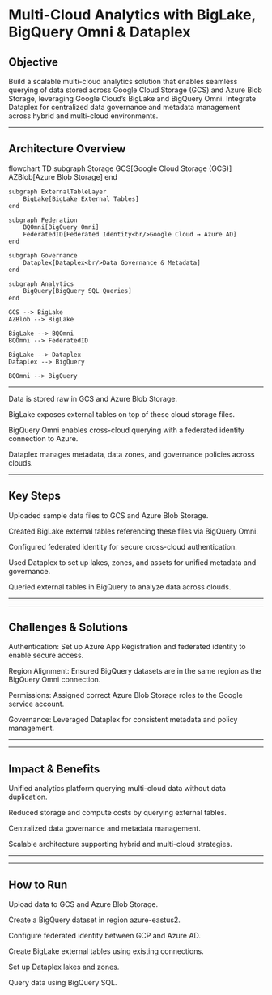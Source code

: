 # Multi-Cloud Analytics with BigLake, BigQuery Omni & Dataplex

## Objective

Build a scalable multi-cloud analytics solution that enables seamless querying of data stored across Google Cloud Storage (GCS) and Azure Blob Storage, leveraging Google Cloud’s BigLake and BigQuery Omni. Integrate Dataplex for centralized data governance and metadata management across hybrid and multi-cloud environments.

---

## Architecture Overview

flowchart TD
    subgraph Storage
        GCS[Google Cloud Storage (GCS)]
        AZBlob[Azure Blob Storage]
    end

    subgraph ExternalTableLayer
        BigLake[BigLake External Tables]
    end

    subgraph Federation
        BQOmni[BigQuery Omni]
        FederatedID[Federated Identity<br/>Google Cloud ↔ Azure AD]
    end

    subgraph Governance
        Dataplex[Dataplex<br/>Data Governance & Metadata]
    end

    subgraph Analytics
        BigQuery[BigQuery SQL Queries]
    end

    GCS --> BigLake
    AZBlob --> BigLake

    BigLake --> BQOmni
    BQOmni --> FederatedID

    BigLake --> Dataplex
    Dataplex --> BigQuery

    BQOmni --> BigQuery


---

Data is stored raw in GCS and Azure Blob Storage.

BigLake exposes external tables on top of these cloud storage files.

BigQuery Omni enables cross-cloud querying with a federated identity connection to Azure.

Dataplex manages metadata, data zones, and governance policies across clouds.

---

## Key Steps

Uploaded sample data files to GCS and Azure Blob Storage.

Created BigLake external tables referencing these files via BigQuery Omni.

Configured federated identity for secure cross-cloud authentication.

Used Dataplex to set up lakes, zones, and assets for unified metadata and governance.

Queried external tables in BigQuery to analyze data across clouds.

---

---
## Challenges & Solutions

Authentication: Set up Azure App Registration and federated identity to enable secure access.

Region Alignment: Ensured BigQuery datasets are in the same region as the BigQuery Omni connection.

Permissions: Assigned correct Azure Blob Storage roles to the Google service account.

Governance: Leveraged Dataplex for consistent metadata and policy management.

---

---
## Impact & Benefits
Unified analytics platform querying multi-cloud data without data duplication.

Reduced storage and compute costs by querying external tables.

Centralized data governance and metadata management.

Scalable architecture supporting hybrid and multi-cloud strategies.

---
---
## How to Run
Upload data to GCS and Azure Blob Storage.

Create a BigQuery dataset in region azure-eastus2.

Configure federated identity between GCP and Azure AD.

Create BigLake external tables using existing connections.

Set up Dataplex lakes and zones.

Query data using BigQuery SQL.


